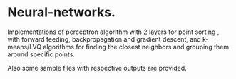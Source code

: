 # Neural-networks.
Implementations of perceptron algorithm with 2 layers for point sorting , with forward feeding, backpropagation and gradient descent,
and k-means/LVQ algorithms for finding the closest neighbors and grouping them around specific points.

Also some sample files with respective outputs are provided.
